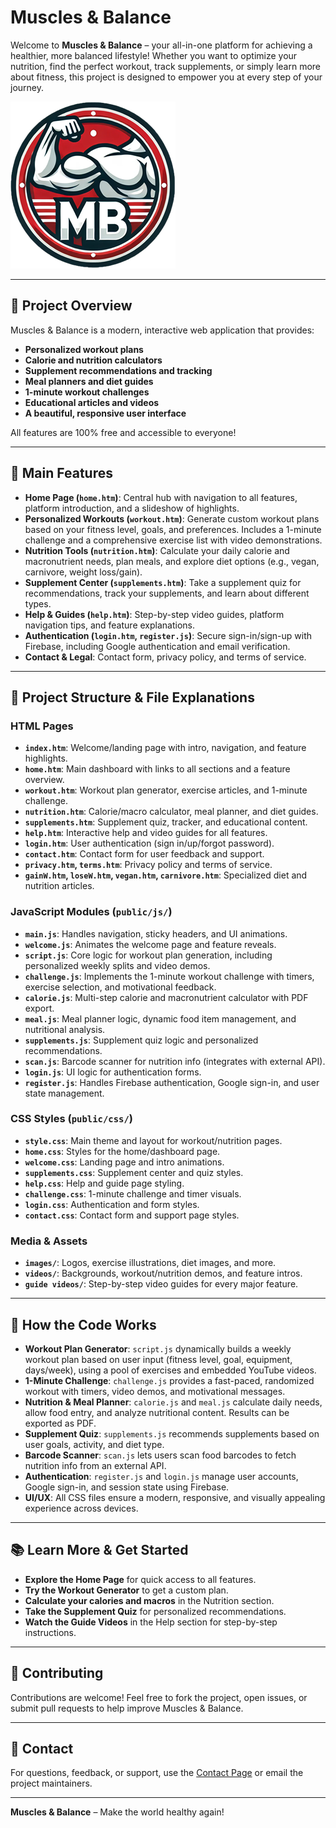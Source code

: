 # Muscles & Balance

Welcome to **Muscles & Balance** – your all-in-one platform for achieving a healthier, more balanced lifestyle! Whether you want to optimize your nutrition, find the perfect workout, track supplements, or simply learn more about fitness, this project is designed to empower you at every step of your journey.

![Muscles & Balance Logo](public/images/MBlogo.png)

---

## 🌟 Project Overview

Muscles & Balance is a modern, interactive web application that provides:
- **Personalized workout plans**
- **Calorie and nutrition calculators**
- **Supplement recommendations and tracking**
- **Meal planners and diet guides**
- **1-minute workout challenges**
- **Educational articles and videos**
- **A beautiful, responsive user interface**

All features are 100% free and accessible to everyone!

---

## 🚀 Main Features

- **Home Page (`home.htm`)**: Central hub with navigation to all features, platform introduction, and a slideshow of highlights.
- **Personalized Workouts (`workout.htm`)**: Generate custom workout plans based on your fitness level, goals, and preferences. Includes a 1-minute challenge and a comprehensive exercise list with video demonstrations.
- **Nutrition Tools (`nutrition.htm`)**: Calculate your daily calorie and macronutrient needs, plan meals, and explore diet options (e.g., vegan, carnivore, weight loss/gain).
- **Supplement Center (`supplements.htm`)**: Take a supplement quiz for recommendations, track your supplements, and learn about different types.
- **Help & Guides (`help.htm`)**: Step-by-step video guides, platform navigation tips, and feature explanations.
- **Authentication (`login.htm`, `register.js`)**: Secure sign-in/sign-up with Firebase, including Google authentication and email verification.
- **Contact & Legal**: Contact form, privacy policy, and terms of service.

---

## 📁 Project Structure & File Explanations

### HTML Pages
- **`index.htm`**: Welcome/landing page with intro, navigation, and feature highlights.
- **`home.htm`**: Main dashboard with links to all sections and a feature overview.
- **`workout.htm`**: Workout plan generator, exercise articles, and 1-minute challenge.
- **`nutrition.htm`**: Calorie/macro calculator, meal planner, and diet guides.
- **`supplements.htm`**: Supplement quiz, tracker, and educational content.
- **`help.htm`**: Interactive help and video guides for all features.
- **`login.htm`**: User authentication (sign in/up/forgot password).
- **`contact.htm`**: Contact form for user feedback and support.
- **`privacy.htm`, `terms.htm`**: Privacy policy and terms of service.
- **`gainW.htm`, `loseW.htm`, `vegan.htm`, `carnivore.htm`**: Specialized diet and nutrition articles.

### JavaScript Modules (`public/js/`)
- **`main.js`**: Handles navigation, sticky headers, and UI animations.
- **`welcome.js`**: Animates the welcome page and feature reveals.
- **`script.js`**: Core logic for workout plan generation, including personalized weekly splits and video demos.
- **`challenge.js`**: Implements the 1-minute workout challenge with timers, exercise selection, and motivational feedback.
- **`calorie.js`**: Multi-step calorie and macronutrient calculator with PDF export.
- **`meal.js`**: Meal planner logic, dynamic food item management, and nutritional analysis.
- **`supplements.js`**: Supplement quiz logic and personalized recommendations.
- **`scan.js`**: Barcode scanner for nutrition info (integrates with external API).
- **`login.js`**: UI logic for authentication forms.
- **`register.js`**: Handles Firebase authentication, Google sign-in, and user state management.

### CSS Styles (`public/css/`)
- **`style.css`**: Main theme and layout for workout/nutrition pages.
- **`home.css`**: Styles for the home/dashboard page.
- **`welcome.css`**: Landing page and intro animations.
- **`supplements.css`**: Supplement center and quiz styles.
- **`help.css`**: Help and guide page styling.
- **`challenge.css`**: 1-minute challenge and timer visuals.
- **`login.css`**: Authentication and form styles.
- **`contact.css`**: Contact form and support page styles.

### Media & Assets
- **`images/`**: Logos, exercise illustrations, diet images, and more.
- **`videos/`**: Backgrounds, workout/nutrition demos, and feature intros.
- **`guide videos/`**: Step-by-step video guides for every major feature.

---

## 🧩 How the Code Works

- **Workout Plan Generator**: `script.js` dynamically builds a weekly workout plan based on user input (fitness level, goal, equipment, days/week), using a pool of exercises and embedded YouTube videos.
- **1-Minute Challenge**: `challenge.js` provides a fast-paced, randomized workout with timers, video demos, and motivational messages.
- **Nutrition & Meal Planner**: `calorie.js` and `meal.js` calculate daily needs, allow food entry, and analyze nutritional content. Results can be exported as PDF.
- **Supplement Quiz**: `supplements.js` recommends supplements based on user goals, activity, and diet type.
- **Barcode Scanner**: `scan.js` lets users scan food barcodes to fetch nutrition info from an external API.
- **Authentication**: `register.js` and `login.js` manage user accounts, Google sign-in, and session state using Firebase.
- **UI/UX**: All CSS files ensure a modern, responsive, and visually appealing experience across devices.

---

## 📚 Learn More & Get Started

- **Explore the Home Page** for quick access to all features.
- **Try the Workout Generator** to get a custom plan.
- **Calculate your calories and macros** in the Nutrition section.
- **Take the Supplement Quiz** for personalized recommendations.
- **Watch the Guide Videos** in the Help section for step-by-step instructions.

---

## 🤝 Contributing

Contributions are welcome! Feel free to fork the project, open issues, or submit pull requests to help improve Muscles & Balance.

---

## 📧 Contact

For questions, feedback, or support, use the [Contact Page](public/contact.htm) or email the project maintainers.

---

**Muscles & Balance** – Make the world healthy again!
